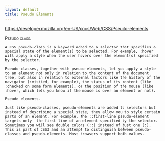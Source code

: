 ```yaml
---
layout: default
title: Pseudo Elements
---
```


https://developer.mozilla.org/en-US/docs/Web/CSS/Pseudo-elements

<style>
    .foo::first-line {
        font-variant: small-caps;
    }
</style>

<p class="foo">
    Pseudo class.

    A CSS pseudo-class is a keyword added to a selector that specifies a special state of the element(s) to be selected. For example, :hover will apply a style when the user hovers over the element(s) specified by the selector.

    Pseudo-classes, together with pseudo-elements, let you apply a style to an element not only in relation to the content of the document tree, but also in relation to external factors like the history of the navigator (:visited, for example), the status of its content (like :checked on some form elements), or the position of the mouse (like :hover, which lets you know if the mouse is over an element or not).

    Pseudo elements.

    Just like pseudo-classes, pseudo-elements are added to selectors but instead of describing a special state, they allow you to style certain parts of an element. For example, the ::first-line pseudo-element targets only  the first line of an element specified by the selector. Sometimes you will see double colons (::) instead of just one (:). This is part of CSS3 and an attempt to distinguish between pseudo-classes and pseudo-elements. Most browsers support both values.
</p>